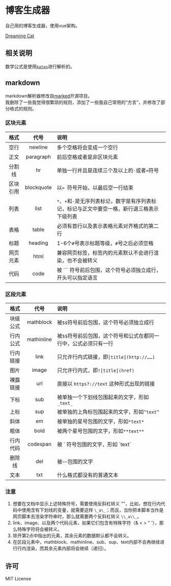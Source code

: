 # 博客生成器

自己用的博客生成器，使用vue架构。  

[Dreaming Cat](http://www.dreamingcat.me)

## 相关说明
数学公式是使用[`katex`](https://github.com/Khan/KaTeX)进行解析的。  

## markdown
markdown解析器修改自[marked](https://github.com/chjj/marked)开源项目。  
我删除了一些我觉得很繁琐的规则，添加了一些我自己常用的“方言”，并修改了部分格式的规则。  

### 区块元素

|格式|代号|说明|
|:--:|:--:|:--|
|空行|newline|多个空格将会变成一个空行|
|正文|paragraph|前后空格或者是非区块元素|
|分割线|hr|单独一行并且是连续三个及以上的`-`或者`=`符号|
|区块引用|blockquote|以`> `符号开始，以最后空一行结束|
|列表|list|`*`、`+`和`-`是无序列表标记，数字是有序列表标记，标记与正文中要空一格，新行退三格表示下级列表|
|表格|table|必须有首行以及表示表格元素对齐格式的第二行|
|标题|heading|1-6个`#`号表示标题等级，`#`号之后必须空格|
|网页元素|html|兼容网页标签，标签内的元素默认不会进行渲染，也不会被转义|
|代码|code|被 ``` 符号前后包围，这个符号必须独立成行，开头可以指定语言|
  
### 区段元素

|格式|代号|说明|
|:--:|:--:|:--|
|块级公式|mathblock|被`$$`符号前后包围，这个符号必须独立成行|
|行内公式|mathinline|被`$$`符号前后包围，这个符号和公式在都同一行中，公式必须只有一行|
|行内链接|link|只允许行内式链接，即`[title](http://……)`|
|图片|image|只允许行内式，即`![title](href)`|
|裸露链接|url|直接以 `https?://text` 这种形式出现的链接|
|下标|sub|被单独一个下划线包围起来的文字，形如`_text_`|
|上标|sup|被单独的上角标包围起来的文字，形如`^text^`|
|斜体|em|被单独的星号包围的文字，形如`*text*`|
|粗体|bold|被两个星号包围的文字，形如`**text**`|
|行内代码|codespan|被 \` 符号包围的文字，形如 \`text\`|
|删除线|del|被`~~`包围的文字|
|文本|txt|什么格式都没有的普通文本|

### 注意
1. 想要在文档中显示上述特殊符号，需要使用反斜杠转义 "\"，比如，想在行内代码中使用含有下划线的变量，就需要这样 `\_a\_`；而且，当你把本脚本当作是网页脚本去渲染字符串时，那么就需要两个反斜杠转义 `\\_a\\_`。
2. link、image、以及两个代码元素，如果它们包含有特殊字符（& < > " '），那么特殊字符将会被转义。
3. 除开第2点中指出的元素，其余元素的数据默认都不会转义。
4. 在区段元素中，mathblock、mathinline、sub、sup、text内部不会再继续进行行内渲染，而其余元素内部将会继续（递归）。

## 许可
MIT License